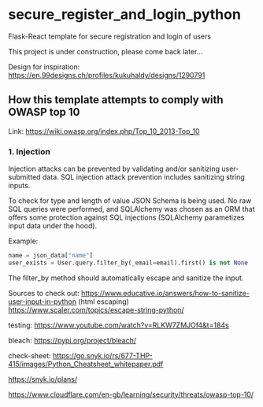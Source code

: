# secure_register_and_login_python
Flask-React template for secure registration and login of users

This project is under construction, please come back later...

Design for inspiration: https://en.99designs.ch/profiles/kukuhaldy/designs/1290791

## How this template attempts to comply with OWASP top 10

Link: https://wiki.owasp.org/index.php/Top_10_2013-Top_10

### 1. Injection
Injection attacks can be prevented by validating and/or sanitizing user-submitted data. SQL injection attack prevention includes sanitizing string inputs.

To check for type and length of value JSON Schema is being used. No raw SQL queries were performed, and SQLAlchemy was chosen as an ORM that offers some protection against SQL injections (SQLAlchemy parametizes input data under the hood).

Example:

```python 
name = json_data["name"]
user_exists = User.query.filter_by(_email=email).first() is not None
```

The filter_by method should automatically escape and sanitize the input. 

Sources to check out:
https://www.educative.io/answers/how-to-sanitize-user-input-in-python (html escaping)
https://www.scaler.com/topics/escape-string-python/

testing: https://www.youtube.com/watch?v=RLKW7ZMJOf4&t=184s

bleach: https://pypi.org/project/bleach/

check-sheet: https://go.snyk.io/rs/677-THP-415/images/Python_Cheatsheet_whitepaper.pdf

https://snyk.io/plans/

https://www.cloudflare.com/en-gb/learning/security/threats/owasp-top-10/